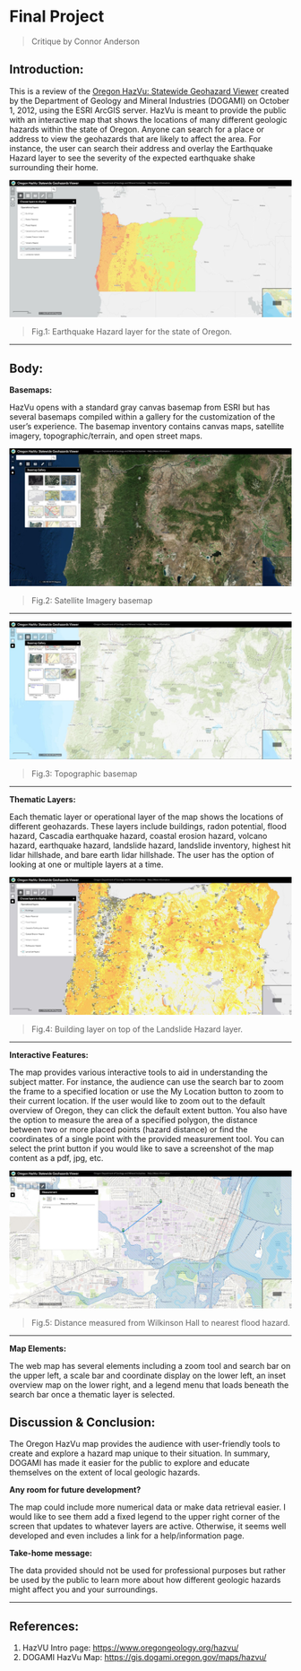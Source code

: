 # Final Project

>Critique by Connor Anderson


## Introduction:

This is a review of the [Oregon HazVu: Statewide Geohazard Viewer][1] created by the Department of Geology and Mineral Industries (DOGAMI) on October 1, 2012, using the ESRI ArcGIS server. HazVu is meant to provide the public with an interactive map that shows the locations of many different geologic hazards within the state of Oregon. Anyone can search for a place or address to view the geohazards that are likely to affect the area. For instance, the user can search their address and overlay the Earthquake Hazard layer to see the severity of the expected earthquake shake surrounding their home.

![](img/HazVu_DOGAMI_EQ.jpg)
>Fig.1: Earthquake Hazard layer for the state of Oregon.
---

## Body:

**Basemaps:**

HazVu opens with a standard gray canvas basemap from ESRI but has several basemaps compiled within a gallery for the customization of the user’s experience. The basemap inventory contains canvas maps, satellite imagery, topographic/terrain, and open street maps.


![](img/HazVu_imagery_basemap.jpg)
>Fig.2: Satellite Imagery basemap

---
![](img/HazVu_topo_basemap.jpg)
>Fig.3: Topographic basemap
---

**Thematic Layers:**

Each thematic layer or operational layer of the map shows the locations of different geohazards. These layers include buildings, radon potential, flood hazard, Cascadia earthquake hazard, coastal erosion hazard, volcano hazard, earthquake hazard, landslide hazard, landslide inventory, highest hit lidar hillshade, and bare earth lidar hillshade. The user has the option of looking at one or multiple layers at a time.

![](img/HazVu_building_landslide.jpg)
>Fig.4: Building layer on top of the Landslide Hazard layer.
---

**Interactive Features:**

The map provides various interactive tools to aid in understanding the subject matter. For instance, the audience can use the search bar to zoom the frame to a specified location or use the My Location button to zoom to their current location. If the user would like to zoom out to the default overview of Oregon, they can click the default extent button. You also have the option to measure the area of a specified polygon, the distance between two or more placed points (hazard distance) or find the coordinates of a single point with the provided measurement tool. You can select the print button if you would like to save a screenshot of the map content as a pdf, jpg, etc.

![](img/HazVu_flood_dist.jpg)
>Fig.5: Distance measured from Wilkinson Hall to nearest flood hazard.
---

**Map Elements:**

The web map has several elements including a zoom tool and search bar on the upper left, a scale bar and coordinate display on the lower left, an inset overview map on the lower right, and a legend menu that loads beneath the search bar once a thematic layer is selected.


## Discussion & Conclusion:

The Oregon HazVu map provides the audience with user-friendly tools to create and explore a hazard map unique to their situation. In summary, DOGAMI has made it easier for the public to explore and educate themselves on the extent of local geologic hazards.

**Any room for future development?**

The map could include more numerical data or make data retrieval easier. I would like to see them add a fixed legend to the upper right corner of the screen that updates to whatever layers are active. Otherwise, it seems well developed and even includes a link for a help/information page.

**Take-home message:**

The data provided should not be used for professional purposes but rather be used by the public to learn more about how different geologic hazards might affect you and your surroundings.

---
## References:

1) HazVU Intro page: https://www.oregongeology.org/hazvu/
2) DOGAMI HazVu Map: https://gis.dogami.oregon.gov/maps/hazvu/


[1]:  https://gis.dogami.oregon.gov/maps/hazvu/ "DOGAMI HazVu Map"

